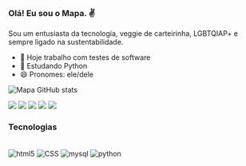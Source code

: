 ### Olá! Eu sou o Mapa. ✌️
Sou um entusiasta da tecnologia, veggie de carteirinha, LGBTQIAP+ e sempre ligado na sustentabilidade.
- 🔭 Hoje trabalho com testes de software
- 🌱 Estudando Python
- 😄 Pronomes: ele/dele

![Mapa GitHub stats](https://github-readme-stats.vercel.app/api?username=mapademarcos&show_icons=true&theme=merko)

<div>
<a href="https://www.linkedin.com/in/mapademarcos/" target="_blank"><img src="https://img.shields.io/badge/LinkedIn-0077B5?style=for-the-badge&logo=linkedin&logoColor=white" target="_blank"></a>
<a href="mailto:mapademarcos@gmail.com" target="_blank"><img src="https://img.shields.io/badge/Gmail-D14836?style=for-the-badge&logo=gmail&logoColor=white" target="_blank"></a>
<a href="https://instagram.com/mapademarcos" target="_blank"><img src="https://img.shields.io/badge/Instagram-E4405F?style=for-the-badge&logo=instagram&logoColor=white" target="_blank"></a>
<a href="https://open.spotify.com/user/31bjy3a7y6gmq27z4trb7sbbs57q?si=01ec770b5ad64d78" target="_blank"><img src="https://img.shields.io/badge/Spotify-1ED760?&style=for-the-badge&logo=spotify&logoColor=white" target="_blank"></a>
<a href="https://youtube.com/@mapademarcos" target="_blank"><img src="https://img.shields.io/badge/YouTube-FF0000?style=for-the-badge&logo=youtube&logoColor=white" target="_blank"></a>
</div>

### Tecnologias
<div style="display: inline_block"><br/>
<img align="center" alt="html5" src="https://img.shields.io/badge/HTML5-E34F26?style=for-the-badge&logo=html5&logoColor=white" />
<img align="center" alt="CSS" src="https://img.shields.io/badge/CSS-239120?&style=for-the-badge&logo=css3&logoColor=white" />
<img align="center" alt="mysql" src="https://img.shields.io/badge/MySQL-00000F?style=for-the-badge&logo=mysql&logoColor=white" />
<img align="center" alt="python" src="https://img.shields.io/badge/Python-3776AB?style=for-the-badge&logo=python&logoColor=white" />
</div><br/>

